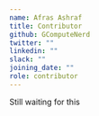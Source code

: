 ```yaml
---
name: Afras Ashraf 
title: Contributor
github: GComputeNerd
twitter: ""
linkedin: ""
slack: ""
joining_date: ""
role: contributor
---
```


Still waiting for this
